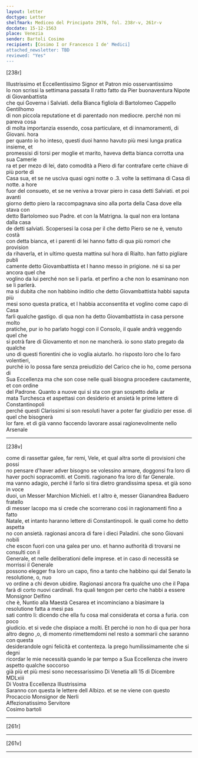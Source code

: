 ```yaml
---
layout: letter
doctype: Letter
shelfmark: Mediceo del Principato 2976, fol. 238r-v, 261r-v
docdate: 15-12-1563
place: Venezia
sender: Bartoli Cosimo
recipient: [Cosimo I or Francesco I de' Medici]
attached_newsletter: TBD
reviewed: "Yes"
---
```


[238r]  
  
  
Illustrissimo et Eccellentissimo Signor et Patron mio osservantissimo  
Io non scrissi la settimana passata Il ratto fatto da Pier buonaventura Nipote di Giovanbattista  
che qui Governa i Salviati. della Bianca figliola di Bartolomeo Cappello Gentilhomo  
di non piccola reputatione et di parentado non mediocre. perché non mi pareva cosa  
di molta importanzia essendo, cosa particulare, et di innamoramenti, di Giovani. hora  
per quanto io ho inteso, questi duoi hanno havuto più mesi lunga pratica insieme, et  
promessisi di torsi per moglie et marito, haveva detta bianca corrotta una sua Camerie  
ra et per mezo di lei, dato comodità a Piero di far contrafare certe chiave di più porte di  
Casa sua, et se ne usciva quasi ogni notte o .3. volte la settimana di Casa di notte. a hore  
fuor del consueto, et se ne veniva a trovar piero in casa detti Salviati. et poi avanti  
giorno detto piero la raccompagnava sino alla porta della Casa dove ella stava con  
detto Bartolomeo suo Padre. et con la Matrigna. la qual non era lontana dalla casa  
de detti salviati. Scopersesi la cosa per il che detto Piero se ne è, venuto costà  
con detta bianca, et i parenti di lei hanno fatto di qua più romori che provision  
da rihaverla, et in ultimo questa mattina sul hora di Rialto. han fatto pigliare publi  
camente detto Giovambattista et l hanno messo in prigione. né si sa per ancora quel che  
voglino da lui perché non se li parla. et perfino a che non lo esaminano non se li parlerà.  
ma si dubita che non habbino inditio che detto Giovambattista habbi saputa più  
mesi sono questa pratica, et l habbia acconsentita et voglino come capo di Casa  
farli qualche gastigo. di qua non ha detto Giovambattista in casa persone molto  
pratiche, pur io ho parlato hoggi con il Consolo, il quale andrà veggendo quel che  
si potrà fare di Giovamento et non ne mancherà. io sono stato pregato da qualche  
uno di questi fiorentini che io voglia aiutarlo. ho risposto loro che lo faro volentieri,  
purché io lo possa fare senza preiudizio del Carico che io ho, come persona di  
Sua Eccellenza ma che son cose nelle quali bisogna procedere cautamente, et con ordine  
del Padrone. Quanto a nuove qui si sta con gran sospetto della ar  
mata Turchesca et aspettasi con desiderio et ansietà le prime lettere di Constantinopoli  
perché questi Clarissimi si son resoluti haver a poter far giudizio per esse. di quel che bisognerà  
lor fare. et di già vanno faccendo lavorare assai ragionevolmente nello Arsenale  
  
---  

[238v]  
  
  
come di rassettar galee, far remi, Vele, et qual altra sorte di provisioni che possi  
no pensare d'haver adver bisogno se volessino armare, doggonsi fra loro di  
haver pochi sopracomiti. et Comiti. ragionano fra loro di far Generale.  
ma vanno adagio, perché il farlo si tira dietro grandissima spesa. et già sono in voce  
duoi, un Messer Marchion Michieli. et l altro è, messer Gianandrea Baduero fratello  
di messer Iacopo ma si crede che scorrerano così in ragionamenti fino a fatto  
Natale, et intanto haranno lettere di Constantinopoli. le quali come ho detto aspetta  
no con ansietà. ragionasi ancora di fare i dieci Paladini. che sono Giovani nobili  
che escon fuori con una galea per uno. et hanno authorità di trovarsi ne consulti con il  
Generale, et nelle deliberationi delle imprese. et in caso di necessità se morrissi il Generale  
possono elegger fra loro un capo, fino a tanto che habbino qui dal Senato la resolutione, o, nuo  
vo ordine a chi devon ubidire. Ragionasi ancora fra qualche uno che il Papa  
farà di corto nuovi cardinali. fra quali tengon per certo che habbi a essere Monsignor Delfino  
che è, Nuntio alla Maestà Cesarea et incominciano a biasimare la resolutione fatta a mesi pas  
sati contro li: dicendo che ella fu cosa mal considerata et corsa a furia. con poco  
giudicio. et si vede che dispiace a molti. Et perché io non ho di qua per hora  
altro degno ,o, di momento rimettemdomi nel resto a sommarii che saranno con questa  
desiderandole ogni felicità et contenteza. la prego humilissimamente che si degni  
ricordar le mie necessità quando le par tempo a Sua Eccellenza che invero aspetto qualche soccorso  
già più et più mesi sono necessarissimo Di Venetia alli 15 di Dicembre  
MDLxiii  
Di Vostra Eccellenza Illustrissima  
Saranno con questa le lettere dell Albizo. et se ne viene con questo Procaccio Monsignor de Nerli  
Affezionatissimo Servitore  
Cosimo bartoli  
  
---  

[261r]  
  
  
  
---  

[261v]  
  
  
  
---  

